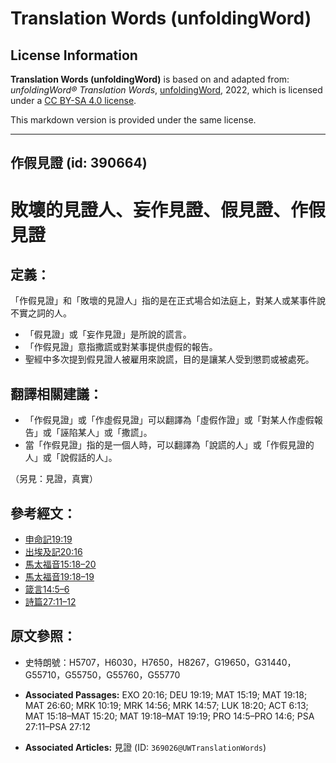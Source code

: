 # Translation Words (unfoldingWord)

## License Information

**Translation Words (unfoldingWord)** is based on and adapted from: _unfoldingWord® Translation Words_, [unfoldingWord](https://unfoldingword.org/utw), 2022, which is licensed under a [CC BY-SA 4.0 license](https://creativecommons.org/licenses/by-sa/4.0/legalcode.en).

This markdown version is provided under the same license.



--------------------------------

## 作假見證 (id: 390664)

敗壞的見證人、妄作見證、假見證、作假見證
====================

定義：
---

「作假見證」和「敗壞的見證人」指的是在正式場合如法庭上，對某人或某事件說不實之詞的人。

* 「假見證」或「妄作見證」是所說的謊言。
* 「作假見證」意指撒謊或對某事提供虛假的報告。
* 聖經中多次提到假見證人被雇用來說謊，目的是讓某人受到懲罰或被處死。

翻譯相關建議：
-------

* 「作假見證」或「作虛假見證」可以翻譯為「虛假作證」或「對某人作虛假報告」或「誣陷某人」或「撒謊」。
* 當「作假見證」指的是一個人時，可以翻譯為「說謊的人」或「作假見證的人」或「說假話的人」。

（另見：見證，真實）

參考經文：
-----

* [申命記19:19](https://ref.ly/Deut19:19)
* [出埃及記20:16](https://ref.ly/Exod20:16)
* [馬太福音15:18–20](https://ref.ly/Matt15:18-Matt15:20)
* [馬太福音19:18–19](https://ref.ly/Matt19:18-Matt19:19)
* [箴言14:5–6](https://ref.ly/Prov14:5-Prov14:6)
* [詩篇27:11–12](https://ref.ly/Ps27:11-Ps27:12)

原文參照：
-----

* 史特朗號：H5707，H6030，H7650，H8267，G19650，G31440，G55710，G55750，G55760，G55770

* **Associated Passages:** EXO 20:16; DEU 19:19; MAT 15:19; MAT 19:18; MAT 26:60; MRK 10:19; MRK 14:56; MRK 14:57; LUK 18:20; ACT 6:13; MAT 15:18–MAT 15:20; MAT 19:18–MAT 19:19; PRO 14:5–PRO 14:6; PSA 27:11–PSA 27:12
* **Associated Articles:** 見證 (ID: `369026@UWTranslationWords`)

